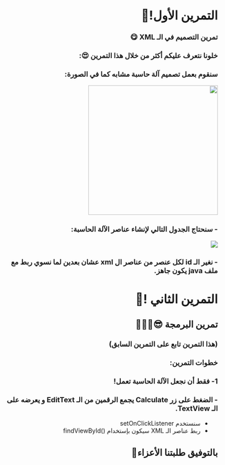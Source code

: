 <div dir = "rtl">
  
# التمرين الأول!🌟
### تمرين التصميم في الـ XML 😋
### خلونا نتعرف عليكم أكثر من خلال هذا التمرين 😍:
### سنقوم بعمل تصميم آلة حاسبة مشابه كما في الصورة:




<img src = "https://cdn.discordapp.com/attachments/740224779730157638/947947683614691469/unknown.png" width = "300 px" margin="auto"/>

  
  ### - سنحتاج الجدول التالي لإنشاء عناصر الآلة الحاسبة:
  <img src = "https://cdn.discordapp.com/attachments/740224779730157638/947949399114387576/table.png"/>
  
  ### - نغير الـ id لكل عنصر من عناصر ال xml عشان بعدين لما نسوي ربط مع ملف java يكون جاهز.
  

# التمرين الثاني !🌟
## تمرين البرمجة 😎👨🏻‍💻
### (هذا التمرين تابع على التمرين السابق)
### خطوات التمرين:
### 1- فقط أن نجعل الآلة الحاسبة تعمل!
###     - الضغط على زر Calculate يجمع الرقمين من الـ EditText و يعرضه على الـ TextView.

* سنستخدم setOnClickListener  
* ربط عناصر الـ XML سيكون بإستخدام ()findViewById</p>


<p dir="rtl">


## بالتوفيق طلبتنا الأعزاء🤗
